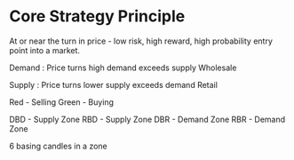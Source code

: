 # Core Strategy Principle

At or near the turn in price - low risk, high reward, high probability entry point into a market.

Demand
: Price turns high
demand exceeds supply
Wholesale

Supply
: Price turns lower
supply exceeds demand
Retail

Red - Selling
Green - Buying

DBD - Supply Zone
RBD - Supply Zone
DBR - Demand Zone
RBR - Demand Zone


6 basing candles in a zone



<!--stackedit_data:
eyJoaXN0b3J5IjpbMjExMTMyMzQxOCwtMTA5NjMwNzU1OCw2Mj
kxNjc5MDMsMzkyMDk5MjIxLDYzMTA3MjAwMSwtMTY3NzMwODEy
Nl19
-->